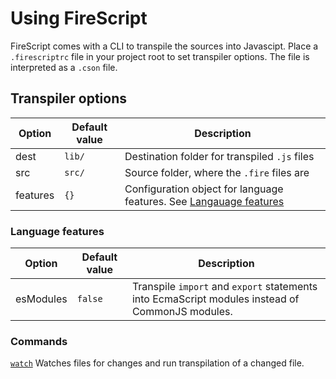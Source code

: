 Using FireScript
================

FireScript comes with a CLI to transpile the sources into Javascipt.
Place a `.firescriptrc` file in your project root to set transpiler options.
The file is interpreted as a `.cson` file.

Transpiler options
------------------

| Option       | Default value | Description                                   |
| ------------ | ------------- | --------------------------------------------- |
| dest         | `lib/`        | Destination folder for transpiled `.js` files |
| src          | `src/`        | Source folder, where the `.fire` files are    |
| features          | `{}`        | Configuration object for language features. See [Langauage features](#Language%20features) |


### Language features

| Option       | Default value | Description                                   |
| ------------ | ------------- | --------------------------------------------- |
| esModules | `false`       | Transpile `import` and `export` statements into EcmaScript modules instead of CommonJS modules.                                              |

### Commands

[`watch`](./cli/watch.html) Watches files for changes and run transpilation of a changed file.
